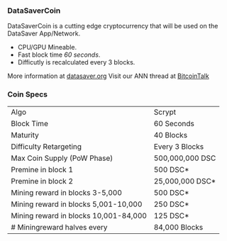 ### DataSaverCoin
DataSaverCoin is a cutting edge cryptocurrency that will be used on the DataSaver App/Network.
- CPU/GPU Mineable.
- Fast block time _60 seconds_.
- Difficutly is recalculated every 3 blocks.

More information at [datasaver.org](https://www.datasaver.org/) Visit our ANN thread at [BitcoinTalk](https://bitcointalk.org/index.php?topic=DataSaver)

### Coin Specs
<table>
<tr><td>Algo</td><td>Scrypt</td></tr>
<tr><td>Block Time</td><td>60 Seconds</td></tr>
<tr><td>Maturity</td><td>40 Blocks</td></tr>
<tr><td>Difficulty Retargeting</td><td>Every 3 Blocks</td></tr>
<tr><td>Max Coin Supply (PoW Phase)</td><td>500,000,000 DSC</td></tr>
<tr><td>Premine in block 1</td><td>500 DSC*</td></tr>
<tr><td>Premine in block 2</td><td>25,000,000 DSC*</td></tr>
<tr><td>Mining reward in blocks 3-5,000</td><td>500 DSC*</td></tr>
<tr><td>Mining reward in blocks 5,001-10,000</td><td>250 DSC*</td></tr>
<tr><td>Mining reward in blocks 10,001-84,000</td><td>125 DSC*</td></tr>
<tr><td># Miningreward halves every</td><td>84,000 Blocks</td></tr>


</table>


